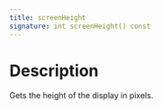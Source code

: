 ```yaml
---
title: screenHeight
signature: int screenHeight() const
---
```


# Description
Gets the height of the display in pixels.
